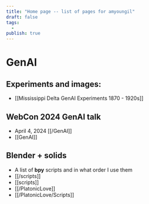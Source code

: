 ```yaml
---
title: "Home page -- list of pages for amyoungil"
draft: false
tags:
  - 
publish: true
---
```


# GenAI

## Experiments and images:
- [[Mississippi Delta GenAI Experiments 1870 - 1920s]]

## WebCon 2024 GenAI talk
- April 4, 2024 [[/GenAI]]
- [[GenAI]]


## Blender + solids
- A list of **bpy** scripts and in what order I use them
- [[/scripts]]
- [[scripts]]
- [[/PlatonicLove]]
- [[/PlatonicLove/Scripts]]

